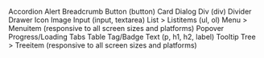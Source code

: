 Accordion
Alert
Breadcrumb
Button (button)
Card
Dialog
Div (div)
Divider
Drawer
Icon
Image
Input (input, textarea)
List > Listitems (ul, ol)
Menu > Menuitem (responsive to all screen sizes and platforms)
Popover
Progress/Loading
Tabs
Table
Tag/Badge
Text (p, h1, h2, label)
Tooltip
Tree > Treeitem (responsive to all screen sizes and platforms)



